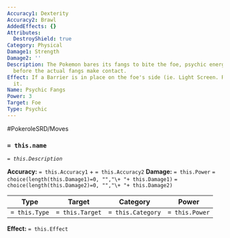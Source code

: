 ```yaml
---
Accuracy1: Dexterity
Accuracy2: Brawl
AddedEffects: {}
Attributes:
  DestroyShield: true
Category: Physical
Damage1: Strength
Damage2: ''
Description: The Pokemon bares its fangs to bite the foe, psychic energy begins piercing
  before the actual fangs make contact.
Effect: If a Barrier is in place on the foe's side (ie. Light Screen. Reflect) destroy
  it.
Name: Psychic Fangs
Power: 3
Target: Foe
Type: Psychic
---
```


#PokeroleSRD/Moves

### `= this.name`
*`= this.Description`*

**Accuracy:** `= this.Accuracy1` + `= this.Accuracy2`
**Damage:** `= this.Power` `= choice(length(this.Damage1)=0, "","\+ "+ this.Damage1)` `= choice(length(this.Damage2)=0, "","\+ "+ this.Damage2)`

| Type          | Target          | Category          | Power          |
| ------------- | --------------- | ----------------  | -------------- |
| `= this.Type` | `= this.Target` | `= this.Category` | `= this.Power` | 

**Effect:** `= this.Effect`